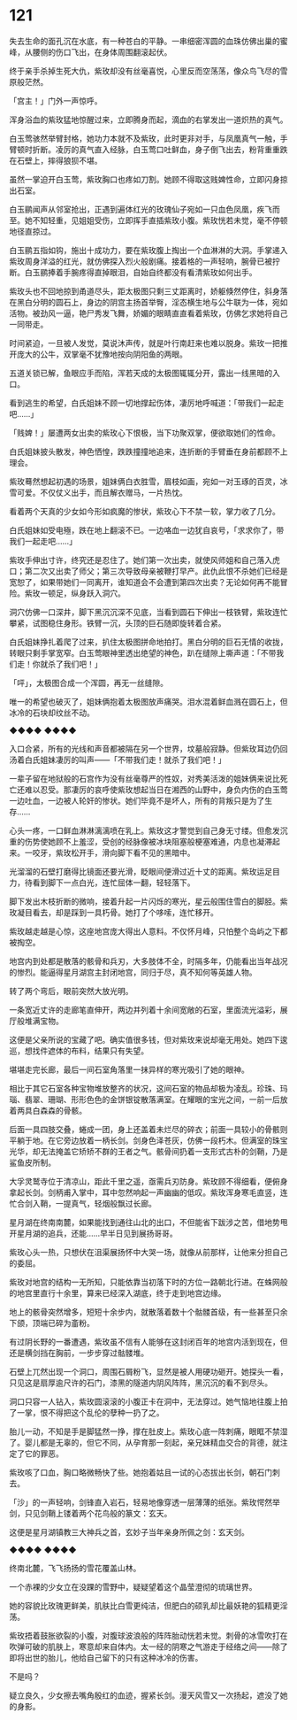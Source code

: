 # 121

失去生命的面孔沉在水底，有一种苍白的平静。一串细密浑圆的血珠仿佛出巢的蜜峰，从腰侧的伤口飞出，在身体周围翻滚起伏。

终于亲手杀掉生死大仇，紫玫却没有丝毫喜悦，心里反而空荡荡，像众鸟飞尽的雪原般茫然。

「宫主！」门外一声惊呼。

浑身浴血的紫玫猛地惊醒过来，立即腾身而起，滴血的右掌发出一道炽热的真气。

白玉莺骇然举臂封格，她功力本就不及紫玫，此时更非对手，与凤凰真气一触，手臂顿时折断。凌厉的真气直入经脉，白玉莺口吐鲜血，身子倒飞出去，粉背重重跌在石壁上，摔得狼狈不堪。

虽然一掌迫开白玉莺，紫玫胸口也疼如刀割。她顾不得取这贱婢性命，立即闪身掠出石室。

白玉鹂闻声从邻室抢出，正遇到遍体红光的玫瑰仙子宛如一只血色凤凰，疾飞而至。她不知轻重，见姐姐受伤，立即挥手直插紫玫小腹。紫玫恍若未觉，毫不停顿地径直掠过。

白玉鹂五指如钩，施出十成功力，要在紫玫腹上掏出一个血淋淋的大洞。手掌递入紫玫周身洋溢的红光，就仿佛探入烈火般剧痛。接着格的一声轻响，腕骨已被拧断。白玉鹂捧着手腕疼得直掉眼泪，自始自终都没有看清紫玫如何出手。

紫玫头也不回地掠到甬道尽头，距太极图只剩三丈距离时，娇躯倏然停住，斜身落在黑白分明的圆石上，身边的阴宫主扬首举臀，淫态横生地与公牛联为一体，宛如活物。被劲风一逼，艳尸秀发飞舞，娇媚的眼睛直直看着紫玫，仿佛乞求她将自己一同带走。

时间紧迫，一旦被人发觉，莫说沐声传，就是叶行南赶来也难以脱身。紫玫一把推开庞大的公牛，双掌毫不犹豫地按向阴阳鱼的两眼。

五道关锁已解，鱼眼应手而陷，浑若天成的太极图辄辄分开，露出一线黑暗的入口。

看到逃生的希望，白氏姐妹不顾一切地撑起伤体，凄厉地呼喊道：「带我们一起走吧……」

「贱婢！」屡遭两女出卖的紫玫心下恨极，当下功聚双掌，便欲取她们的性命。

白氏姐妹披头散发，神色恓惶，跌跌撞撞地追来，连折断的手臂垂在身前都顾不上理会。

紫玫蓦然想起初遇的场景，姐妹俩白衣胜雪，眉枝如画，宛如一对玉琢的百灵，冰雪可爱。不仅仗义出手，而且解衣赠马，一片热忱。

看着两个天真的少女如今形如疯魔的惨状，紫玫心下不禁一软，掌力收了几分。

白氏姐妹如受电殛，跌在地上翻滚不已。一边咯血一边犹自哀号，「求求你了，带我们一起走吧……」

紫玫手伸出寸许，终究还是忍住了。她们第一次出卖，就使风师姐和自己落入虎口；第二次又出卖了师父；第三次导致母亲被鞭打早产。此仇此恨不杀她们已经是宽恕了，如果带她们一同离开，谁知道会不会遭到第四次出卖？无论如何再不能冒险。紫玫一顿足，纵身跃入洞穴。

洞穴仿佛一口深井，脚下黑沉沉深不见底，当看到圆石下伸出一枝铁臂，紫玫连忙攀紧，试图稳住身形。铁臂一沉，头顶的巨石随即旋转着合紧。

白氏姐妹挣扎着爬了过来，扒住太极图拼命地拍打。黑白分明的巨石无情的收拢，转眼只剩手掌宽窄。白玉莺眼神里透出绝望的神色，趴在缝隙上嘶声道：「不带我们走！你就杀了我们吧！」

「呯」，太极图合成一个浑圆，再无一丝缝隙。

唯一的希望也破灭了，姐妹俩抱着太极图放声痛哭。泪水混着鲜血溅在圆石上，但冰冷的石块却纹丝不动。

◆◆◆◆ ◆◆◆◆

入口合紧，所有的光线和声音都被隔在另一个世界，坟墓般寂静。但紫玫耳边仍回汤着白氏姐妹凄厉的叫声——「不带我们走！就杀了我们吧！」

一辈子留在地狱般的石宫作为没有丝毫尊严的性奴，对秀美活泼的姐妹俩来说比死亡还难以忍受。那凄厉的哀呼使紫玫想起当日在湘西的山野中，身负内伤的白玉莺一边吐血，一边被人轮奸的惨状。她们毕竟不是坏人，所有的背叛只是为了生存……

心头一疼，一口鲜血淋淋漓漓喷在乳上。紫玫这才警觉到自己身无寸缕。但愈发沉重的伤势使她顾不上羞涩，受创的经脉像被冰块阻塞般梗塞难通，内息也凝滞起来。一咬牙，紫玫松开手，滑向脚下看不见的黑暗中。

光溜溜的石壁打磨得比镜面还要光滑，眨眼间便滑过近十丈的距离。紫玫运足目力，待看到脚下一点白光，连忙屈体一翻，轻轻落下。

脚下发出木枝折断的微响，接着升起一片闪烁的寒光，星云般围住雪白的脚胫。紫玫凝目看去，却是踩到一具朽骨。她打了个哆嗦，连忙移开。

紫玫越走越是心惊，这座地宫庞大得出人意料。不仅怀月峰，只怕整个岛屿之下都被掏空。

地宫内到处都是散落的骸骨和兵刃，大多肢体不全，时隔多年，仍能看出当年战况的惨烈。能逼得星月湖宫主封闭地宫，同归于尽，真不知何等英雄人物。

转了两个弯后，眼前突然大放光明。

一条宽近丈许的走廊笔直伸开，两边并列着十余间宽敞的石室，里面流光溢彩，展厅般堆满宝物。

这便是父亲所说的宝藏了吧。确实值很多钱，但对紫玫来说却毫无用处。她四下逡巡，想找件遮体的布料，结果只有失望。

堪堪走完长廊，最后一间石室角落里一抹异样的寒光吸引了她的眼神。

相比于其它石室各种宝物堆放整齐的状况，这间石室的物品却极为凌乱。珍珠、玛瑙、翡翠、珊瑚、形形色色的金饼银锭散落满室。在耀眼的宝光之间，一前一后放着两具白森森的骨骸。

后面一具四肢交叠，蜷成一团，身上还盖着未烂尽的碎衣；前面一具较小的骨骸则平躺于地。在它旁边放着一柄长剑。剑身色泽苍灰，仿佛一段朽木。但满室的珠宝光华，却无法掩盖它矫矫不群的王者之气。骸骨间扔着一支形式古朴的剑鞘，乃是鲨鱼皮所制。

大孚灵鹫寺位于清凉山，距此千里之遥，亟需兵刃防身。紫玫顾不得细看，便俯身拿起长剑。剑柄甫入掌中，耳中忽然响起一声幽幽的低叹。紫玫浑身寒毛直竖，连忙合剑入鞘，一提真气，轻烟般飘过长廊。

星月湖在终南南麓，如果能找到通往山北的出口，不但能省下跋涉之苦，借地势甩开星月湖的追兵，还能……早半日见到展扬哥哥。

紫玫心头一热，只想伏在沮渠展扬怀中大哭一场，就像从前那样，让他来分担自己的委屈。

紫玫对地宫的结构一无所知，只能依靠当初落下时的方位一路朝北行进。在蛛网般的地宫里直行十余里，算来已经深入湖底，终于走到地宫边缘。

地上的骸骨突然增多，短短十余步内，就散落着数十个骷髅首级，有一些甚至只余下颌，顶端已碎为齑粉。

有过阴长野的一番遭遇，紫玫虽不信有人能够在这封闭百年的地宫内活到现在，但还是横剑挡在胸前，一步步穿过骷髅堆。

石壁上兀然出现一个洞口，周围石屑粉飞，显然是被人用硬功砸开。她探头一看，只见这是扇厚逾尺许的石门，漆黑的隧道内阴风阵阵，黑沉沉的看不到尽头。

洞口只容一人钻入，紫玫圆滚滚的小腹正卡在洞中，无法穿过。她气恼地往腹上拍了一掌，恨不得把这个乱伦的孽种一扔了之。

胎儿一动，不知是手是脚猛然一挣，撑在肚皮上。紫玫心底一阵刺痛，眼眶不禁湿了。婴儿都是无辜的，但它不同，从孕育那一刻起，亲兄妹精血交合的背德，就注定了它的罪恶。

紫玫咳了口血，胸口略微畅快了些。她抱着姑且一试的心态拔出长剑，朝石门刺去。

「沙」的一声轻响，剑锋直入岩石，轻易地像穿透一层薄薄的纸张。紫玫愕然举剑，只见剑鞘上镂着两个花鸟般的篆文：玄天。

这便是星月湖镇教三大神兵之首，玄妙子当年亲身所佩之剑：玄天剑。

◆◆◆◆ ◆◆◆◆

终南北麓，飞飞扬扬的雪花覆盖山林。

一个赤裸的少女立在没踝的雪野中，疑疑望着这个晶莹澄彻的琉璃世界。

她的容貌比玫瑰更鲜美，肌肤比白雪更纯洁，但肥白的硕乳却比最妖艳的狐精更淫荡。

紫玫捂着鼓胀欲裂的小腹，对腹球波浪般的阵阵胎动恍若未觉。刺骨的冰雪吹打在吹弹可破的肌肤上，寒意却来自体内。太一经的阴寒之气游走于经络之间——除了即将出世的胎儿，他给自己留下的只有这种冰冷的伤害。

不是吗？

疑立良久，少女擦去嘴角殷红的血迹，握紧长剑。漫天风雪又一次扬起，遮没了她的身影。
